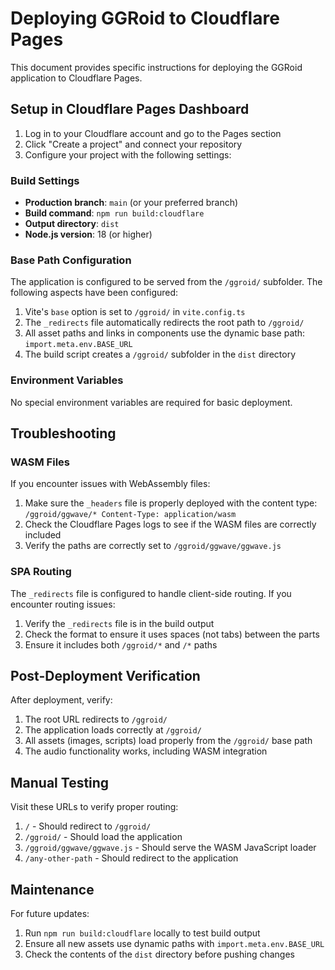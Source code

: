 # Deploying GGRoid to Cloudflare Pages

This document provides specific instructions for deploying the GGRoid application to Cloudflare Pages.

## Setup in Cloudflare Pages Dashboard

1. Log in to your Cloudflare account and go to the Pages section
2. Click "Create a project" and connect your repository
3. Configure your project with the following settings:

### Build Settings

- **Production branch**: `main` (or your preferred branch)
- **Build command**: `npm run build:cloudflare`
- **Output directory**: `dist`
- **Node.js version**: 18 (or higher)

### Base Path Configuration

The application is configured to be served from the `/ggroid/` subfolder. The following aspects have been configured:

1. Vite's `base` option is set to `/ggroid/` in `vite.config.ts`
2. The `_redirects` file automatically redirects the root path to `/ggroid/`
3. All asset paths and links in components use the dynamic base path: `import.meta.env.BASE_URL`
4. The build script creates a `/ggroid/` subfolder in the `dist` directory

### Environment Variables

No special environment variables are required for basic deployment.

## Troubleshooting

### WASM Files

If you encounter issues with WebAssembly files:

1. Make sure the `_headers` file is properly deployed with the content type: `/ggroid/ggwave/* Content-Type: application/wasm`
2. Check the Cloudflare Pages logs to see if the WASM files are correctly included
3. Verify the paths are correctly set to `/ggroid/ggwave/ggwave.js`

### SPA Routing

The `_redirects` file is configured to handle client-side routing. If you encounter routing issues:

1. Verify the `_redirects` file is in the build output
2. Check the format to ensure it uses spaces (not tabs) between the parts
3. Ensure it includes both `/ggroid/*` and `/*` paths

## Post-Deployment Verification

After deployment, verify:

1. The root URL redirects to `/ggroid/`
2. The application loads correctly at `/ggroid/`
3. All assets (images, scripts) load properly from the `/ggroid/` base path
4. The audio functionality works, including WASM integration

## Manual Testing

Visit these URLs to verify proper routing:

1. `/` - Should redirect to `/ggroid/`
2. `/ggroid/` - Should load the application
3. `/ggroid/ggwave/ggwave.js` - Should serve the WASM JavaScript loader
4. `/any-other-path` - Should redirect to the application

## Maintenance

For future updates:

1. Run `npm run build:cloudflare` locally to test build output
2. Ensure all new assets use dynamic paths with `import.meta.env.BASE_URL`
3. Check the contents of the `dist` directory before pushing changes